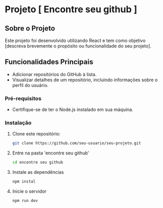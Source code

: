 # Projeto [ Encontre seu github ]

## Sobre o Projeto

Este projeto foi desenvolvido utilizando React e tem como objetivo [descreva brevemente o propósito ou funcionalidade do seu projeto].

## Funcionalidades Principais

- Adicionar repositórios do GitHub à lista.
- Visualizar detalhes de um repositório, incluindo informações sobre o perfil do usuário.

### Pré-requisitos

- Certifique-se de ter o Node.js instalado em sua máquina.

### Instalação

1. Clone este repositório:

   ```bash
   git clone https://github.com/seu-usuario/seu-projeto.git
2. Entre na pasta 'encontre seu github'

   ```bash
   cd encontre seu github
3. Instale as dependências

   ```bash
   npm instal
4. Inicie o servidor

   ```bash
   npm run dev

